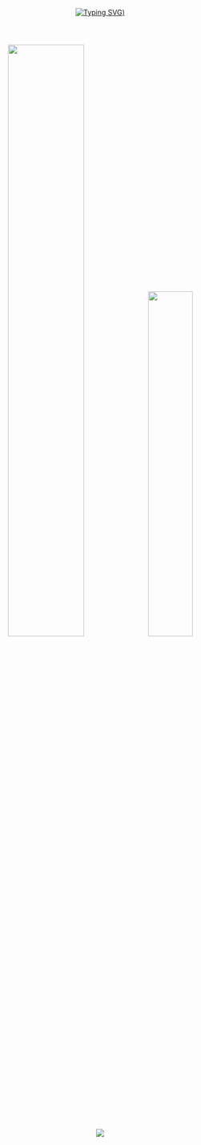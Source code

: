 <div align="center">
  
[![Typing SVG](https://readme-typing-svg.demolab.com?font=Roboto&size=60&duration=3000&pause=1000&color=4D6EF7&center=true&vCenter=true&width=435&height=120&lines=Welcome+%3A))](https://git.io/typing-svg)
#
<br/>
<img src="https://github-readme-stats.vercel.app/api?username=jungjaeseung&theme=dracula&show_icons=true" width="55%" />
<img src="https://github-readme-stats.vercel.app/api/top-langs/?username=jungjaeseung&layout=compact&theme=dracula" width="42%" />
<br/>
<br/>
<img src="https://github-readme-activity-graph.vercel.app/graph?username=jungjaeseung&t&bg_color=292A36&color=F6F6F1&line=FB6D94&point=F6F6F1&title_color=F6F6F1" />
</div>
